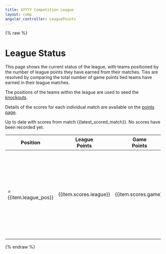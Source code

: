 ```yaml
---
title: $YYYY Competition League
layout: comp
angular_controller: LeaguePoints
---
```

{% raw %}

# League Status

This page shows the current status of the league, with teams positioned by
the number of league points they have earned from their matches.
Ties are resolved by comparing the total number of game points
tied teams have earned in their league matches.

The positions of the teams within the league are used to seed the [knockouts](/comp/knockout).

Details of the scores for each individual match are available on the [points page](/comp/points).

<span data-ng-if="latest_scored_match != null">
Up to date with scores from match {{latest_scored_match}}.
</span>
<span data-ng-if="latest_scored_match == null">
No scores have been recorded yet.
</span>

<table class="sortable" data-ng-init="sortKey = 'league_pos'; alwaysPos = false">
    <thead>
        <tr data-ng-class="{reverse:reverse}">
            <th class="sorter"
                title="Click to sort by league position."
                data-ng-class="{active:sortKey == 'league_pos'}"
                data-ng-click="sortKey = 'league_pos'; reverse = !reverse">
                Position
            </th>
            <th title="The number of league points the team has earned.">
                League<br />Points
            </th>
            <th title="The the total number of game points scored by each team, summed over all of their league matches.">
                Game<br />Points
            </th>
            <th class="sorter"
                title="Click to sort by team."
                data-ng-class="{active:sortKey == 'tla'}"
                data-ng-click="sortKey = 'tla'; reverse = !reverse">
                Team
            </th>
        </tr>
    </thead>
    <tr data-ng-repeat="item in (filtered = (teams | orderBy:sortKey:reverse))" id="{{item.tla}}">
        <td>
            <span data-ng-if="item|isTied:teams">=</span>{{item.league_pos}}
        </td>
        <td>{{item.scores.league}}</td>
        <td>{{item.scores.game}}</td>
        <td>
{% endraw %}
{% if site.teams_url %}
            <a href="{{ site.teams_url }}/{% raw %}{{item.tla}}{% endraw %}"
               title="Find out more about team {% raw %}{{item.tla}}{% endraw %}"
            >{% raw %}{{item.tla}}{% endraw %}</a>:
{% else %}
            {% raw %}{{item.tla}}{% endraw %}:
{% endif %}
{% raw %}
            {{item.name}}
        </td>
    </tr>
</table>
{% endraw %}

